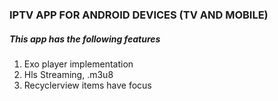 ### IPTV APP FOR ANDROID DEVICES (TV AND MOBILE)

##### This app has the following features 

1. Exo player implementation
2. Hls Streaming, .m3u8
3. Recyclerview items have focus 


